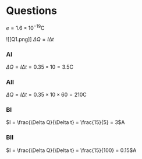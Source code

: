# Questions
$e = 1.6\times10^{-19}$C

![[Q1.png]]
$\Delta Q = I \Delta t$

### AI
$\Delta Q = I \Delta t = 0.35\times10 = 3.5$C
### AII
$\Delta Q = I \Delta t = 0.35 \times 10\times60 = 210$C

### BI
$I = \frac{\Delta Q}{\Delta t} = \frac{15}{5} = 3$A
### BII
$I = \frac{\Delta Q}{\Delta t} = \frac{15}{100} = 0.15$A